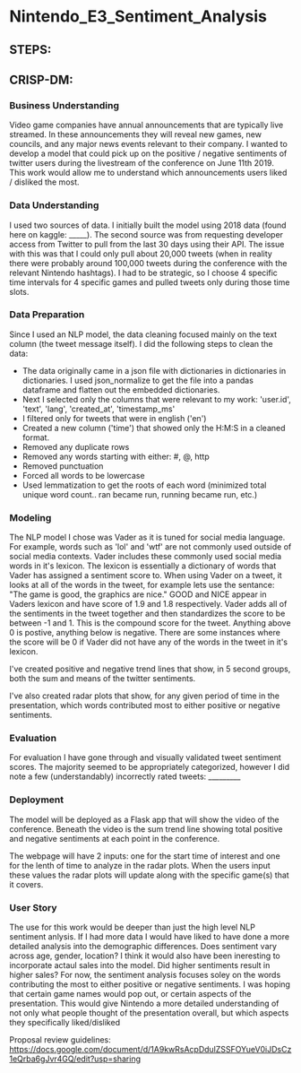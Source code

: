 # Nintendo_E3_Sentiment_Analysis

## STEPS:



## CRISP-DM:

### Business Understanding    
Video game companies have annual announcements that are typically live streamed. In these announcements they will reveal new games, new councils, and any major news events relevant to their company. I wanted to develop a model that could pick up on the positive / negative sentiments of twitter users during the livestream of the conference on June 11th 2019. This work would allow me to understand which announcements users liked / disliked the most.  

### Data Understanding   
I used two sources of data. I initially built the model using 2018 data (found here on kaggle: _____). The second source was from requesting developer access from Twitter to pull from the last 30 days using their API. The issue with this was that I could only pull about 20,000 tweets (when in reality there were probably around 100,000 tweets during the conference with the relevant Nintendo hashtags). I had to be strategic, so I choose 4 specific time intervals for 4 specific games and pulled tweets only during those time slots.  

### Data Preparation   
Since I used an NLP model, the data cleaning focused mainly on the text column (the tweet message itself). I did the following steps to clean the data: 
* The data originally came in a json file with dictionaries in dictionaries in dictionaries. I used json_normalize to get the file into a pandas dataframe and flatten out the embedded dictionaries. 
* Next I selected only the columns that were relevant to my work: 'user.id', 'text', 'lang', 'created_at', 'timestamp_ms'
* I filtered only for tweets that were in english ('en')
* Created a new column ('time') that showed only the H:M:S in a cleaned format. 
* Removed any duplicate rows
* Removed any words starting with either: #, @, http
* Removed punctuation
* Forced all words to be lowercase
* Used lemmatization to get the roots of each word (minimized total unique word count.. ran became run, running became run, etc.) 

### Modeling   
The NLP model I chose was Vader as it is tuned for social media language. For example, words such as 'lol' and 'wtf' are not commonly used outside of social media contexts. Vader includes these commonly used social media words in it's lexicon. The lexicon is essentially a dictionary of words that Vader has assigned a sentiment score to. When using Vader on a tweet, it looks at all of the words in the tweet, for example lets use the sentance: "The game is good, the graphics are nice." 
GOOD and NICE appear in Vaders lexicon and have score of 1.9 and 1.8 respectively. Vader adds all of the sentiments in the tweet together and then standardizes the score to be between -1 and 1. This is the compound score for the tweet. Anything above 0 is postive, anything below is negative. There are some instances where the score will be 0 if Vader did not have any of the words in the tweet in it's lexicon. 

I've created positive and negative trend lines that show, in 5 second groups, both the sum and means of the twitter sentiments. 

I've also created radar plots that show, for any given period of time in the presentation, which words contributed most to either positive or negative sentiments. 


### Evaluation  
For evaluation I have gone through and visually validated tweet sentiment scores. The majority seemed to be appropriately categorized, however I did note a few (understandably) incorrectly rated tweets: _________

### Deployment  
The model will be deployed as a Flask app that will show the video of the conference. Beneath the video is the sum trend line showing total positive and negative sentiments at each point in the conference. 

The webpage will have 2 inputs: one for the start time of interest and one for the lenth of time to analyze in the radar plots. When the users input these values the radar plots will update along with the specific game(s) that it covers. 

### User Story   
The use for this work would be deeper than just the high level NLP sentiment anlysis. If I had more data I would have liked to have done a more detailed analysis into the demographic differences. Does sentiment vary across age, gender, location? I think it would also have been ineresting to incorporate actaul sales into the model. Did higher sentiments result in higher sales? 
For now, the sentiment analysis focuses soley on the words contributing the most to either positive or negative sentiments. I was hoping that certain game names would pop out, or certain aspects of the presentation. This would give Nintendo a more detailed understanding of not only what people thought of the presentation overall, but which aspects they specifically liked/disliked 

Proposal review guidelines:
https://docs.google.com/document/d/1A9kwRsAcpDdulZSSFOYueV0iJDsCz1eQrba6gJvr4GQ/edit?usp=sharing 

